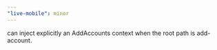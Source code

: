 ```yaml
---
"live-mobile": minor
---
```


can inject explicitly an AddAccounts context when the root path is add-account.
